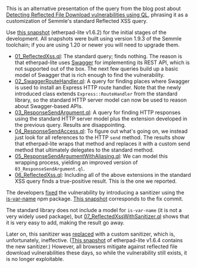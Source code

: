 This is an alternative presentation of the query from the blog post about
[Detecting Reflected File Download vulnerabilities using QL](https://securitylab.github.com/research/etherpad-reflected-file-download/),
phrasing it as a customization of Semmle's standard Reflected XSS query.

Use [this snapshot](https://github.com/github/securitylab/releases/download/etherpad-vulnerable-codeql-database/Etherpad_1.6.2.zip) (etherpad-lite v1.6.2)
for the initial stages of the development. All snapshots were built using version 1.9.3 of the Semmle toolchain; if you are using
1.20 or newer you will need to upgrade them.

  - [01_ReflectedXss.ql](01_ReflectedXss.ql): The standard query; finds nothing. The reason is that etherpad-lite uses
    [Swagger](https://www.npmjs.com/package/swagger-node-express) for implementing its REST API, which is not supported out of the box.
    The next few queries build up a basic model of Swagger that is rich enough to find the vulnerability.
  - [02_SwaggerRouteHandler.ql](02_SwaggerRouteHandler.ql): A query for finding places where Swagger is used to install an
    Express HTTP route handler. Note that the newly introduced class extends `Express::RouteHandler` from the standard library,
    so the standard HTTP server model can now be used to reason about Swagger-based APIs.
  - [03_ResponseSendArgument.ql](03_ResponseSendArgument.ql): A query for finding HTTP responses using the standard HTTP
    server model plus the extension developed in the previous query. Results are disappointing.
  - [04_ResponseSendAccess.ql](04_ResponseSendAccess.ql): To figure out what's going on, we instead just look for all
    references to the HTTP `send` method. The results show that etherpad-lite wraps that method and replaces it with a custom
    send method that ultimately delegates to the standard method.
  - [05_ResponseSendArgumentWithAliasing.ql](05_ResponseSendArgumentWithAliasing.ql): We can model this wrapping process,
    yielding an improved version of `03_ResponseSendArgument.ql`.
  - [06_ReflectedXss.ql](06_ReflectedXss.ql): Including all of the above extensions in the standard XSS query finds a
    true-positive result. This is the one we reported.

The developers [fixed](https://github.com/ether/etherpad-lite/commit/a2992b3) the vulnerability by introducing a sanitizer using the
[is-var-name](https://www.npmjs.com/package/is-var-name) npm package.
[This snapshot](https://github.com/github/securitylab/releases/tag/etherpad-patched-codeql-database) corresponds to the fix commit.

The standard library does not include a model for `is-var-name` (it is not a very widely used package), but
[07_ReflectedXssWithSanitizer.ql](07_ReflectedXssWithSanitizer.ql) shows that it is very easy to add, making
the result go away.

Later on, this sanitizer was [replaced](https://github.com/ether/etherpad-lite/commit/dd7894d) with a custom sanitizer, which is,
unfortunately, ineffective. ([This snapshot](https://github.com/github/securitylab/releases/download/etherpad-1.6.4-patched-codeql-database/Etherpad_1.6.4.zip)
of etherpad-lite v1.6.4 contains the new sanitizer.) However, all browsers mitigate against reflected file download
vulnerabilities these days, so while the vulnerability still exists, it is no longer exploitable.
